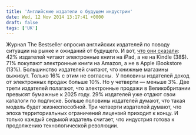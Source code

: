 ```yaml
---
title: 'Английские издатели о будущем индустрии'
date: Wed, 12 Nov 2014 13:17:41 +0000
draft: false
tags: ['UK']
---
```


Журнал The Bestseller опросил английских издателей по поводу ситуации на рынке и ожиданий от будущего. И вот, [что они сказали](http://www.thebookseller.com/futurebook/digital-census-10-key-findings): 42% издателей читают электронные книги на iPad, а не на Kindle (38$). 71% покупают электронные книги на Amazon, а не в Apple iBookstore (13%). Большинство издателей считают, что книжные магазины выживут. Только 16% с этим не согласны.  У половины издателей доход от электронных продаж больше 10%. Но у четверти — меньше 3%. Две трети издателей полагают, что электронные продажи в Великобритании превысят бумажные к 2025 году. 29% издателей уже отдают свои каталоги по подписке. Больше половины издателей думают, что такая модель будет жизнеспособной. Три четверти издателей думают, что эпоха территориальных ограничений лицензий приходит к концу. И только каждый седьмой издатель считает, что индустрия готова к продолжению технологической революции.